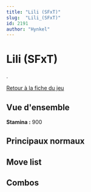 ```yaml
---
title: "Lili (SFxT)"
slug:  "Lili_(SFxT)"
id: 2191
author: "Hynkel"
---
```


# Lili (SFxT)

.

[Retour à la fiche du jeu](Street_Fighter_x_Tekken "wikilink")

## Vue d'ensemble

**Stamina :** 900

## Principaux normaux

## Move list

## Combos
